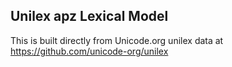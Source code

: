 Unilex apz Lexical Model
----------------------

This is built directly from Unicode.org unilex data at
https://github.com/unicode-org/unilex
